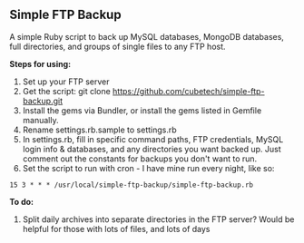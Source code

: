 Simple FTP Backup
----------------

A simple Ruby script to back up MySQL databases, MongoDB databases, full directories, and groups of single files to any FTP host.

**Steps for using:**

1. Set up your FTP server
2. Get the script: git clone https://github.com/cubetech/simple-ftp-backup.git
3. Install the gems via Bundler, or install the gems listed in Gemfile manually.
4. Rename settings.rb.sample to settings.rb
5. In settings.rb, fill in specific command paths, FTP credentials, MySQL login info & databases, and any directories you want backed up.  Just comment out the constants for backups you don't want to run.
6. Set the script to run with cron - I have mine run every night, like so:

`15 3 * * * /usr/local/simple-ftp-backup/simple-ftp-backup.rb`

**To do:**

1. Split daily archives into separate directories in the FTP server? Would be helpful for those with lots of files, and lots of days
